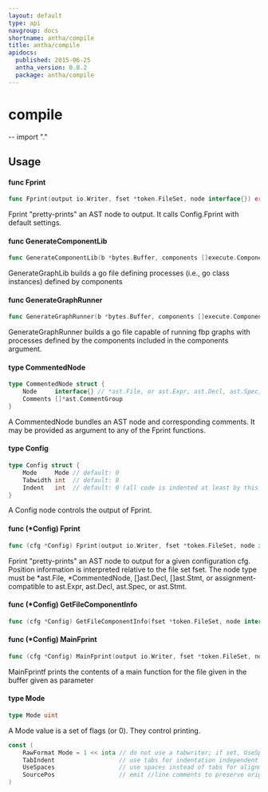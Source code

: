```yaml
---
layout: default
type: api
navgroup: docs
shortname: antha/compile
title: antha/compile
apidocs:
  published: 2015-06-25
  antha_version: 0.0.2
  package: antha/compile
---
```

# compile
--
    import "."


## Usage

#### func  Fprint

```go
func Fprint(output io.Writer, fset *token.FileSet, node interface{}) error
```
Fprint "pretty-prints" an AST node to output. It calls Config.Fprint with
default settings.

#### func  GenerateComponentLib

```go
func GenerateComponentLib(b *bytes.Buffer, components []execute.ComponentInfo, workingDirectory string, package_ string)
```
GenerateGraphLib builds a go file defining processes (i.e., go class instances)
defined by components

#### func  GenerateGraphRunner

```go
func GenerateGraphRunner(b *bytes.Buffer, components []execute.ComponentInfo, workingDirectory string)
```
GenerateGraphRunner builds a go file capable of running fbp graphs with
processes defined by the components included in the components argument.

#### type CommentedNode

```go
type CommentedNode struct {
	Node     interface{} // *ast.File, or ast.Expr, ast.Decl, ast.Spec, or ast.Stmt
	Comments []*ast.CommentGroup
}
```

A CommentedNode bundles an AST node and corresponding comments. It may be
provided as argument to any of the Fprint functions.

#### type Config

```go
type Config struct {
	Mode     Mode // default: 0
	Tabwidth int  // default: 8
	Indent   int  // default: 0 (all code is indented at least by this much)
}
```

A Config node controls the output of Fprint.

#### func (*Config) Fprint

```go
func (cfg *Config) Fprint(output io.Writer, fset *token.FileSet, node interface{}) error
```
Fprint "pretty-prints" an AST node to output for a given configuration cfg.
Position information is interpreted relative to the file set fset. The node type
must be *ast.File, *CommentedNode, []ast.Decl, []ast.Stmt, or
assignment-compatible to ast.Expr, ast.Decl, ast.Spec, or ast.Stmt.

#### func (*Config) GetFileComponentInfo

```go
func (cfg *Config) GetFileComponentInfo(fset *token.FileSet, node interface{}) execute.ComponentInfo
```

#### func (*Config) MainFprint

```go
func (cfg *Config) MainFprint(output io.Writer, fset *token.FileSet, node interface{}, packageRoute string) error
```
MainFprintf prints the contents of a main function for the file given in the
buffer given as parameter

#### type Mode

```go
type Mode uint
```

A Mode value is a set of flags (or 0). They control printing.

```go
const (
	RawFormat Mode = 1 << iota // do not use a tabwriter; if set, UseSpaces is ignored
	TabIndent                  // use tabs for indentation independent of UseSpaces
	UseSpaces                  // use spaces instead of tabs for alignment
	SourcePos                  // emit //line comments to preserve original source positions
)
```
